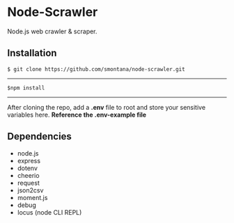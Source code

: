 # Node-Scrawler
Node.js web crawler & scraper.

## Installation

```$ git clone https://github.com/smontana/node-scrawler.git```

---

```$npm install```

---

After cloning the repo, add a **.env** file to root and store your sensitive variables here.
__Reference the **.env-example** file__

## Dependencies
- node.js
- express
- dotenv
- cheerio
- request
- json2csv
- moment.js
- debug
- locus (node CLI REPL)